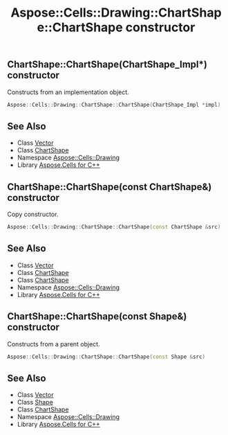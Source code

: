 ﻿---
title: Aspose::Cells::Drawing::ChartShape::ChartShape constructor
linktitle: ChartShape
second_title: Aspose.Cells for C++ API Reference
description: 'Aspose::Cells::Drawing::ChartShape::ChartShape constructor. Constructs from an implementation object in C++.'
type: docs
weight: 100
url: /cpp/aspose.cells.drawing/chartshape/chartshape/
---
## ChartShape::ChartShape(ChartShape_Impl*) constructor


Constructs from an implementation object.

```cpp
Aspose::Cells::Drawing::ChartShape::ChartShape(ChartShape_Impl *impl)
```

## See Also

* Class [Vector](../../../aspose.cells/vector/)
* Class [ChartShape](../)
* Namespace [Aspose::Cells::Drawing](../../)
* Library [Aspose.Cells for C++](../../../)
## ChartShape::ChartShape(const ChartShape\&) constructor


Copy constructor.

```cpp
Aspose::Cells::Drawing::ChartShape::ChartShape(const ChartShape &src)
```

## See Also

* Class [Vector](../../../aspose.cells/vector/)
* Class [ChartShape](../)
* Class [ChartShape](../)
* Namespace [Aspose::Cells::Drawing](../../)
* Library [Aspose.Cells for C++](../../../)
## ChartShape::ChartShape(const Shape\&) constructor


Constructs from a parent object.

```cpp
Aspose::Cells::Drawing::ChartShape::ChartShape(const Shape &src)
```

## See Also

* Class [Vector](../../../aspose.cells/vector/)
* Class [Shape](../../shape/)
* Class [ChartShape](../)
* Namespace [Aspose::Cells::Drawing](../../)
* Library [Aspose.Cells for C++](../../../)

